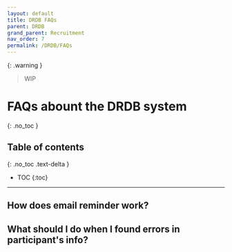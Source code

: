 ```yaml
---
layout: default
title: DRDB FAQs
parent: DRDB
grand_parent: Recruitment
nav_order: 7
permalink: /DRDB/FAQs
---
```

{: .warning }
> WIP


# FAQs abount the DRDB system
{: .no_toc }

## Table of contents
{: .no_toc .text-delta }

* TOC
{:toc}

---
## How does email reminder work?


## What should I do when I found errors in participant's info?

